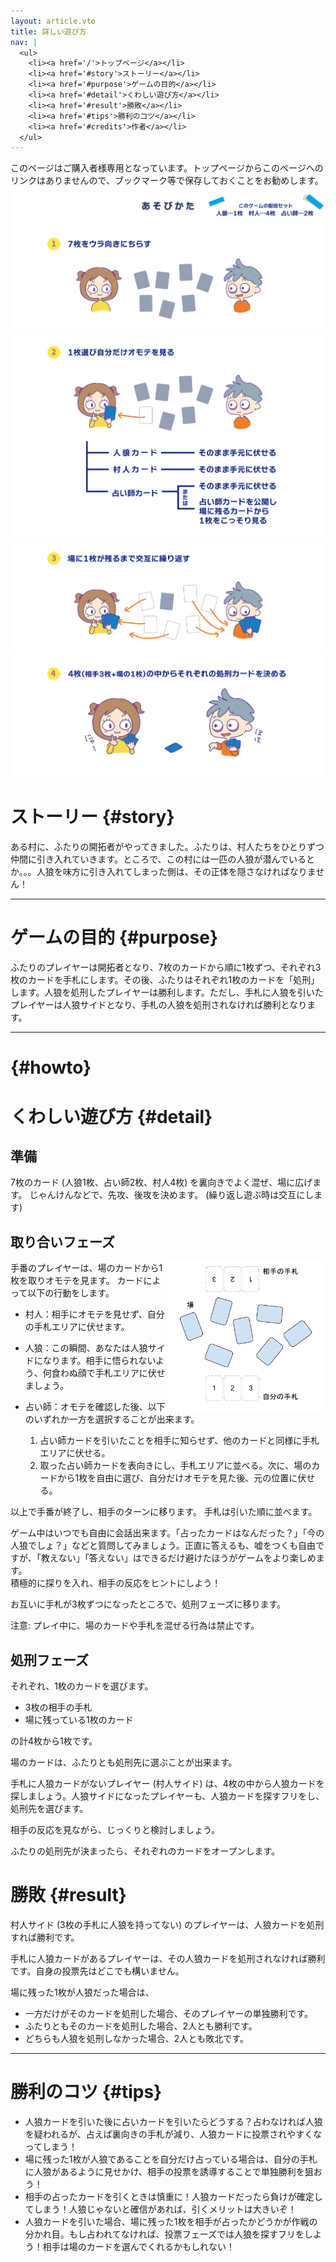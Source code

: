 ```yaml
---
layout: article.vto
title: 詳しい遊び方
nav: |
  <ul>
    <li><a href='/'>トップページ</a></li>
    <li><a href='#story'>ストーリー</a></li>
    <li><a href='#purpose'>ゲームの目的</a></li>
    <li><a href='#detail'>くわしい遊び方</a></li>
    <li><a href='#result'>勝敗</a></li>
    <li><a href='#tips'>勝利のコツ</a></li>
    <li><a href='#credits'>作者</a></li>
  </ul>
---
```

<style>
  .float-right {
    float: right;
  }
</style>

<aside>このページはご購入者様専用となっています。トップページからこのページへのリンクはありませんので、ブックマーク等で保存しておくことをお勧めします。</aside>

<div>
  <img src="/assets/howto1.svg" alt="" />
  <img src="/assets/howto2.svg" alt="" />
  <img src="/assets/howto3.svg" alt="" />
  <img src="/assets/howto4.svg" alt="" />
</div>

# ストーリー {#story}
ある村に、ふたりの開拓者がやってきました。ふたりは、村人たちをひとりずつ仲間に引き入れていきます。ところで、この村には一匹の人狼が潜んでいるとか。。。人狼を味方に引き入れてしまった側は、その正体を隠さなければなりません！

---

# ゲームの目的 {#purpose}
ふたりのプレイヤーは開拓者となり、7枚のカードから順に1枚ずつ、それぞれ3枚のカードを手札にします。その後、ふたりはそれぞれ1枚のカードを「処刑」します。人狼を処刑したプレイヤーは勝利します。ただし、手札に人狼を引いたプレイヤーは人狼サイドとなり、手札の人狼を処刑されなければ勝利となります。

---

# {#howto}

# くわしい遊び方 {#detail}
## 準備
7枚のカード (人狼1枚、占い師2枚、村人4枚) を裏向きでよく混ぜ、場に広げます。
じゃんけんなどで、先攻、後攻を決めます。 (繰り返し遊ぶ時は交互にします)

## 取り合いフェーズ
<img src="/assets/play.svg" alt="" style="float: right; width: 50%">
手番のプレイヤーは、場のカードから1枚を取りオモテを見ます。
カードによって以下の行動をします。

- 村人：相手にオモテを見せず、自分の手札エリアに伏せます。
- 人狼：この瞬間、あなたは人狼サイドになります。相手に悟られないよう、何食わぬ顔で手札エリアに伏せましょう。
- 占い師：オモテを確認した後、以下のいずれか一方を選択することが出来ます。

  1. 占い師カードを引いたことを相手に知らせず、他のカードと同様に手札エリアに伏せる。
  2. 取った占い師カードを表向きにし、手札エリアに並べる。次に、場のカードから1枚を自由に選び、自分だけオモテを見た後、元の位置に伏せる。

以上で手番が終了し、相手のターンに移ります。
手札は引いた順に並べます。

<aside><p>ゲーム中はいつでも自由に会話出来ます。「占ったカードはなんだった？」「今の人狼でしょ？」などと質問してみましょう。正直に答えるも、嘘をつくも自由ですが、「教えない」「答えない」はできるだけ避けたほうがゲームをより楽しめます。<br>
積極的に探りを入れ、相手の反応をヒントにしよう！</p></aside>

お互いに手札が3枚ずつになったところで、処刑フェーズに移ります。

<aside><p>注意: プレイ中に、場のカードや手札を混ぜる行為は禁止です。</p></aside>

## 処刑フェーズ
それぞれ、1枚のカードを選びます。
- 3枚の相手の手札
- 場に残っている1枚のカード

の計4枚から1枚です。

場のカードは、ふたりとも処刑先に選ぶことが出来ます。

手札に人狼カードがないプレイヤー (村人サイド) は、4枚の中から人狼カードを探しましょう。人狼サイドになったプレイヤーも、人狼カードを探すフリをし、処刑先を選びます。

相手の反応を見ながら、じっくりと検討しましょう。

ふたりの処刑先が決まったら、それぞれのカードをオープンします。

# 勝敗 {#result}
村人サイド (3枚の手札に人狼を持ってない) のプレイヤーは、人狼カードを処刑すれば勝利です。

手札に人狼カードがあるプレイヤーは、その人狼カードを処刑されなければ勝利です。自身の投票先はどこでも構いません。

場に残った1枚が人狼だった場合は、
- 一方だけがそのカードを処刑した場合、そのプレイヤーの単独勝利です。
- ふたりともそのカードを処刑した場合、2人とも勝利です。
- どちらも人狼を処刑しなかった場合、2人とも敗北です。

---

# 勝利のコツ {#tips}

- 人狼カードを引いた後に占いカードを引いたらどうする？占わなければ人狼を疑われるが、占えば裏向きの手札が減り、人狼カードに投票されやすくなってしまう！
- 場に残った1枚が人狼であることを自分だけ占っている場合は、自分の手札に人狼があるように見せかけ、相手の投票を誘導することで単独勝利を狙おう！
- 相手の占ったカードを引くときは慎重に！人狼カードだったら負けが確定してしまう！人狼じゃないと確信があれば、引くメリットは大きいぞ！
- 人狼カードを引いた場合、場に残った1枚を相手が占ったかどうかが作戦の分かれ目。もし占われてなければ、投票フェーズでは人狼を探すフリをしよう！相手は場のカードを選んでくれるかもしれない！
